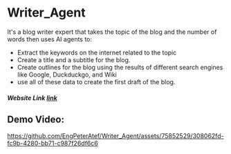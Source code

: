 # Writer_Agent

It's a blog writer expert that takes the topic of the blog and the number of words then uses AI agents to:

* Extract the keywords on the internet related to the topic
* Create a title and a subtitle for the blog.
* Create outlines for the blog using the results of different search engines like Google, Duckduckgo, and Wiki
* use all of these data to create the first draft of the blog.

##### Website Link [link](https://writeragent.streamlit.app/ "go to webstie")
## Demo Video:

https://github.com/EngPeterAtef/Writer_Agent/assets/75852529/308062fd-fc9b-4280-bb71-c987f26df6c6




